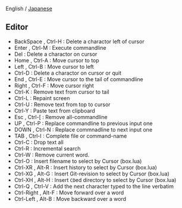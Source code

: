 English / [Japanese](./03-Readline_ja.md)

## Editor

* BackSpace , Ctrl-H : Delete a charactor left of cursor
* Enter , Ctrl-M     : Execute commandline
* Del                : Delete a charactor on cursor
* Home , Ctrl-A      : Move cursor to top
* Left , Ctrl-B      : Move cursor to left
* Ctrl-D             : Delete a charactor on cursor or quit
* End , Ctrl-E       : Move cursor to the tail of commandline
* Right , Ctrl-F     : Move cursor right
* Ctrl-K             : Remove text from cursor to tail
* Ctrl-L             : Repaint screen
* Ctrl-U             : Remove text from top to cursor
* Ctrl-Y             : Paste text from clipboard
* Esc , Ctrl-[       : Remove all-commandline
* UP , Ctrl-P        : Replace commandline to previous input one
* DOWN , Ctrl-N      : Replace commnadline to next input one
* TAB , Ctrl-I       : Complete file or command-name
* Ctrl-C             : Drop text all
* Ctrl-R             : Incremental search
* Ctrl-W             : Remove current word.
* Ctrl-O             : Insert filename to select by Cursor (box.lua)
* Ctrl-XR , Alt-R    : Insert history to select by Cursor (box.lua)
* Ctrl-XG , Alt-G    : Insert Git-revision to select by Cursor (box.lua)
* Ctrl-XH , Alt-H    : Insert `CD`ed directory to select by Cursor (box.lua)
* Ctrl-Q , Ctrl-V    : Add the next character typed to the line verbatim
* Ctrl-Right , Alt-F : Move forward over a word
* Ctrl-Left , Alt-B  : Move backward over a word
